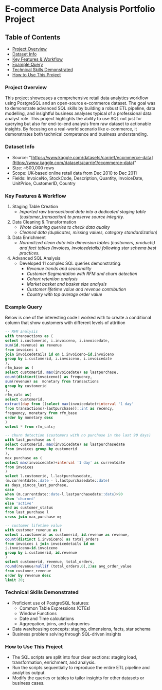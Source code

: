 # E-commerce Data Analysis Portfolio Project

## Table of Contents
- [Project Overview](#project-overview)
- [Dataset Info](#dataset-info)
- [Key Features & Workflow](#key-features-&-workflow)
- [Example Query](#example-query)
- [Technical Skills Demonstrated](#technical-skills-demonstrated)
- [How to Use This Project](#how-to-use-this-project)

### Project Overview

This project showcases a comprehensive retail data analytics workflow using PostgreSQL and an open-source e-commerce dataset. 
The goal was to demonstrate advanced SQL skills by building a robust ETL pipeline, data modelling, and insightful business analyses typical of a professional data analyst role. This project highlights the ability to use SQL not just for querying but also for end-to-end analysis from raw dataset to actionable insights. By focusing on a 
real-world scenario like e-commerce, it demonstrates both technical competence and business understanding.

### Dataset Info
- Source: "[https://www.kaggle.com/datasets/carrie1/ecommerce-data](https://www.kaggle.com/datasets/carrie1/ecommerce-data)"
- Size: ~500,000 rows
- Scope: UK-based online retail data from Dec 2010 to Dec 2011
- Fields: InvoiceNo, StockCode, Description, Quantity, InvoiceDate, UnitPrice, CustomerID, Country

### Key Features & Workflow
1.  Staging Table Creation
    -	*Imported raw transactional data into a dedicated staging table (customer_transaction) to preserve source integrity.*
2. Data Cleaning & Transformation
    - *Wrote cleaning queries to check data quality*
    - *Cleaned data (duplicates, missing values, category standardization)*
3.  Data Enrichment
    - *Normalized clean data into dimension tables (customers, products) and fact tables (invoices, invoicedetails) following star schema best practices.*
4. Advanced SQL Analysis
   -	Developed 11 complex SQL queries demonstrating:
        -	*Revenue trends and seasonality*
        -	*Customer Segmentation with RFM and churn detection*
        -	*Cohort retention analysis*
        -	*Market basket and basket size analysis*
        -	*Customer lifetime value and revenue contribution*
        -	*Country with top average order value*

### Example Query
Below is one of the interesting code I worked with to create a conditional column that show customers with different levels of attrition 
```sql
-- RFM analysis
with transactions as (
select i.customerid, i.invoiceno, i.invoicedate, 
sum(id.revenue) as revenue
from invoices i
join invoicedetails id on i.invoiceno=id.invoiceno
group by i.customerid, i.invoiceno, i.invoicedate
),
rfm_base as (
select customerid, max(invoicedate) as lastpurchase,
count(distinct(invoiceno)) as frequency,
sum(revenue) as  monetary from transactions
group by customerid
),
rfm_calc as(
select customerid,
extract(day from ((select max(invoicedate)+interval '1 day'
from transactions)-lastpurchase))::int as recency,
frequency, monetary from rfm_base
order by monetary desc
)
select * from rfm_calc;
```
```sql
-- churn detection (customers with no purchase in the last 90 days)
with last_purchase as (
select customerid, max(invoicedate) as lastpurchasedate
from invoices group by customerid
),
max_purchase as (
select max(invoicedate)+interval '1 day' as currentdate
from invoices
)
select l.customerid, l.lastpurchasedate,
(m.currentdate::date - l.lastpurchasedate::date) 
as days_sincce_last_purchase,
case
when (m.currentdate::date-l.lastpurchasedate::date)>90 
then 'churned'
else 'active'
end as customer_status
from last_purchase l
cross join max_purchase m;
```
```sql
-- customer lifetime value
with customer_revenue as (
select i.customerid as customerid, id.revenue as revenue, 
count(distinct i.invoiceno) as total_orders
from invoices i join invoicedetails id on
i.invoiceno=id.invoiceno
group by i.customerid, id.revenue
)
select customerid, revenue, total_orders,
round(revenue/nullif (total_orders,0),2)as avg_order_value
from customer_revenue
order by revenue desc
limit 20;
```
### Technical Skills Demonstrated
-	Proficient use of PostgreSQL features:
     - Common Table Expressions (CTEs)
     - Window Functions 
     - Date and Time calculations
     - Aggregation, joins, and subqueries
-	Data warehousing concepts: staging, dimensions, facts, star schema
-	Business problem solving through SQL-driven insights


### How to Use This Project
-	The SQL scripts are split into four clear sections: staging load, transformation, enrichment, and analysis.
-	Run the scripts sequentially to reproduce the entire ETL pipeline and analytics output.
-	Modify the queries or tables to tailor insights for other datasets or business cases.

